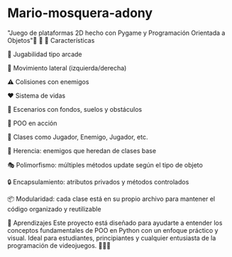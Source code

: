 # Mario-mosquera-adony
"Juego de plataformas 2D hecho con Pygame y Programación Orientada a Objetos"🙂 🍄
🔧 Características

👾 Jugabilidad tipo arcade

🚶 Movimiento lateral (izquierda/derecha)

⚠️ Colisiones con enemigos

❤️ Sistema de vidas

🌳 Escenarios con fondos, suelos y obstáculos


🧠 POO en acción

🧱 Clases como Jugador, Enemigo, Jugador, etc.

🧬 Herencia: enemigos que heredan de clases base


🎭 Polimorfismo: múltiples métodos update según el tipo de objeto

🔒 Encapsulamiento: atributos privados y métodos controlados

📦 Modularidad: cada clase está en su propio archivo para mantener el código organizado y reutilizable


🧪 Aprendizajes Este proyecto está diseñado para ayudarte a entender los conceptos fundamentales de POO en Python con un enfoque práctico y visual. Ideal para estudiantes, principiantes y cualquier entusiasta de la programación de videojuegos. 🧑‍💻🎨



